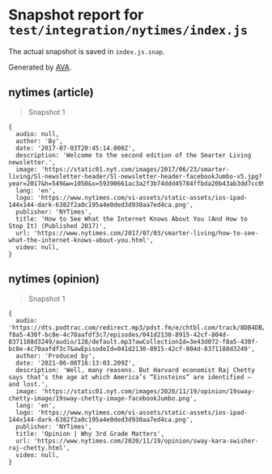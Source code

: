 # Snapshot report for `test/integration/nytimes/index.js`

The actual snapshot is saved in `index.js.snap`.

Generated by [AVA](https://avajs.dev).

## nytimes (article)

> Snapshot 1

    {
      audio: null,
      author: 'By',
      date: '2017-07-03T20:45:14.000Z',
      description: 'Welcome to the second edition of the Smarter Living newsletter.',
      image: 'https://static01.nyt.com/images/2017/06/23/smarter-living/Sl-newsletter-header/Sl-newsletter-header-facebookJumbo-v5.jpg?year=2017&h=549&w=1050&s=59390661ac3a2f3b74ddd45784ffbda20b43ab3dd7cc0953097c8248536d7a0f&k=ZQJBKqZ0VN',
      lang: 'en',
      logo: 'https://www.nytimes.com/vi-assets/static-assets/ios-ipad-144x144-dark-6382f2a0c195a4e0ded3d930aa7ed4ca.png',
      publisher: 'NYTimes',
      title: 'How to See What the Internet Knows About You (And How to Stop It) (Published 2017)',
      url: 'https://www.nytimes.com/2017/07/03/smarter-living/how-to-see-what-the-internet-knows-about-you.html',
      video: null,
    }

## nytimes (opinion)

> Snapshot 1

    {
      audio: 'https://dts.podtrac.com/redirect.mp3/pdst.fm/e/chtbl.com/track/8DB4DB/nyt.simplecastaudio.com/3e43d072-f8a5-430f-bc8e-4c70aafdf3c7/episodes/041d2130-8915-42cf-804d-8371188d3249/audio/128/default.mp3?awCollectionId=3e43d072-f8a5-430f-bc8e-4c70aafdf3c7&awEpisodeId=041d2130-8915-42cf-804d-8371188d3249',
      author: 'Produced by',
      date: '2021-06-08T16:13:03.209Z',
      description: 'Well, many reasons. But Harvard economist Raj Chetty says that’s the age at which America’s “Einsteins” are identified — and lost.',
      image: 'https://static01.nyt.com/images/2020/11/19/opinion/19sway-chetty-image/19sway-chetty-image-facebookJumbo.png',
      lang: 'en',
      logo: 'https://www.nytimes.com/vi-assets/static-assets/ios-ipad-144x144-dark-6382f2a0c195a4e0ded3d930aa7ed4ca.png',
      publisher: 'NYTimes',
      title: 'Opinion | Why 3rd Grade Matters',
      url: 'https://www.nytimes.com/2020/11/19/opinion/sway-kara-swisher-raj-chetty.html',
      video: null,
    }

